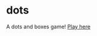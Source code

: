 # dots

A dots and boxes game! [Play here](http://dots-frontend-prod.s3-website.eu-west-2.amazonaws.com/)
